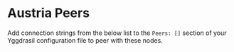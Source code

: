 # Austria Peers

Add connection strings from the below list to the `Peers: []` section of your
Yggdrasil configuration file to peer with these nodes.
